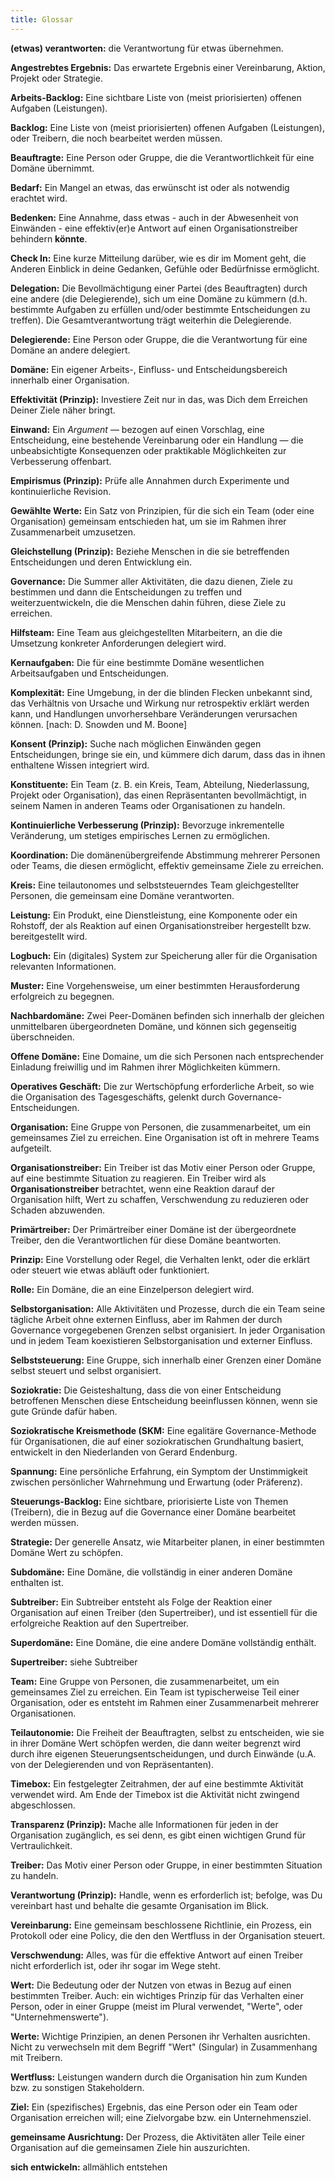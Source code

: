 ```yaml
---
title: Glossar 
---
```


**(etwas) verantworten:** die Verantwortung für etwas übernehmen.

**Angestrebtes Ergebnis:** Das erwartete Ergebnis einer Vereinbarung, Aktion, Projekt oder Strategie.

**Arbeits-Backlog:** Eine sichtbare Liste von (meist priorisierten) offenen Aufgaben (Leistungen).

**Backlog:** Eine Liste von (meist priorisierten) offenen Aufgaben (Leistungen), oder Treibern, die noch bearbeitet werden müssen.

**Beauftragte:** Eine Person oder Gruppe, die die Verantwortlichkeit für eine Domäne übernimmt.

**Bedarf:** Ein Mangel an etwas, das erwünscht ist oder als notwendig erachtet wird.

**Bedenken:** Eine Annahme, dass etwas - auch in der Abwesenheit von Einwänden - eine effektiv(er)e Antwort auf einen Organisationstreiber behindern **könnte**.

**Check In:** Eine kurze Mitteilung darüber, wie es dir im Moment geht, die Anderen Einblick in deine Gedanken, Gefühle oder Bedürfnisse ermöglicht.

**Delegation:** Die Bevollmächtigung einer Partei (des Beauftragten) durch eine andere (die Delegierende), sich um eine Domäne zu kümmern (d.h. bestimmte Aufgaben zu erfüllen und/oder bestimmte Entscheidungen zu treffen). Die Gesamtverantwortung trägt weiterhin die Delegierende.

**Delegierende:** Eine Person oder Gruppe, die die Verantwortung für eine Domäne an andere delegiert.

**Domäne:** Ein eigener Arbeits-, Einfluss-  und Entscheidungsbereich innerhalb einer Organisation.

**Effektivität (Prinzip):** Investiere Zeit nur in das, was Dich dem Erreichen Deiner Ziele näher bringt.

**Einwand:** Ein _Argument_ — bezogen auf einen Vorschlag, eine Entscheidung, eine bestehende Vereinbarung oder ein Handlung — die unbeabsichtigte Konsequenzen oder praktikable Möglichkeiten zur Verbesserung offenbart.

**Empirismus (Prinzip):** Prüfe alle Annahmen durch Experimente und kontinuierliche Revision.

**Gewählte Werte:** Ein Satz von Prinzipien, für die sich ein Team (oder eine Organisation) gemeinsam entschieden hat, um sie im Rahmen ihrer Zusammenarbeit umzusetzen.

**Gleichstellung (Prinzip):** Beziehe Menschen in die sie betreffenden Entscheidungen und deren Entwicklung ein.

**Governance:** Die Summer aller Aktivitäten, die dazu dienen, Ziele zu bestimmen und dann die Entscheidungen zu treffen und weiterzuentwickeln, die die Menschen dahin führen, diese Ziele zu erreichen.

**Hilfsteam:** Eine Team aus gleichgestellten Mitarbeitern, an die die Umsetzung konkreter Anforderungen delegiert wird.

**Kernaufgaben:** Die für eine bestimmte Domäne wesentlichen Arbeitsaufgaben und Entscheidungen.

**Komplexität:** Eine Umgebung, in der die blinden Flecken unbekannt sind, das Verhältnis von Ursache und Wirkung nur retrospektiv erklärt werden kann, und Handlungen unvorhersehbare Veränderungen verursachen können. [nach: D. Snowden und M. Boone]

**Konsent (Prinzip):** Suche nach möglichen Einwänden gegen Entscheidungen, bringe sie ein, und kümmere dich darum, dass das in ihnen enthaltene Wissen integriert wird.

**Konstituente:** Ein Team (z. B. ein Kreis, Team, Abteilung, Niederlassung, Projekt oder Organisation), das einen Repräsentanten bevollmächtigt, in seinem Namen in anderen Teams oder Organisationen zu handeln.

**Kontinuierliche Verbesserung (Prinzip):** Bevorzuge inkrementelle Veränderung, um stetiges empirisches Lernen zu ermöglichen.

**Koordination:** Die domänenübergreifende Abstimmung mehrerer Personen oder Teams, die diesen ermöglicht, effektiv gemeinsame Ziele zu erreichen.

**Kreis:** Eine teilautonomes und selbststeuerndes Team gleichgestellter Personen, die gemeinsam eine Domäne verantworten.

**Leistung:** Ein Produkt, eine Dienstleistung, eine Komponente oder ein Rohstoff, der als Reaktion auf einen Organisationstreiber hergestellt bzw. bereitgestellt wird.

**Logbuch:** Ein (digitales) System zur Speicherung aller für die Organisation relevanten Informationen.

**Muster:** Eine Vorgehensweise, um einer bestimmten Herausforderung erfolgreich zu begegnen.

**Nachbardomäne:** Zwei Peer-Domänen befinden sich innerhalb der gleichen unmittelbaren übergeordneten Domäne, und können sich gegenseitig überschneiden.

**Offene Domäne:** Eine Domaine, um die sich Personen nach entsprechender Einladung freiwillig und im Rahmen ihrer Möglichkeiten kümmern.

**Operatives Geschäft:** Die zur Wertschöpfung erforderliche Arbeit, so wie die Organisation des Tagesgeschäfts, gelenkt durch Governance-Entscheidungen.

**Organisation:** Eine Gruppe von Personen, die zusammenarbeitet, um ein gemeinsames Ziel zu erreichen. Eine Organisation ist oft in mehrere Teams aufgeteilt.

**Organisationstreiber:** Ein Treiber ist das Motiv einer Person oder Gruppe, auf eine bestimmte Situation zu reagieren. Ein Treiber wird als **Organisationstreiber** betrachtet, wenn eine Reaktion darauf der Organisation hilft, Wert zu schaffen, Verschwendung zu reduzieren oder Schaden abzuwenden.

**Primärtreiber:** Der Primärtreiber einer Domäne ist der übergeordnete Treiber, den die Verantwortlichen für diese Domäne beantworten.

**Prinzip:** Eine Vorstellung oder Regel, die Verhalten lenkt, oder die erklärt oder steuert wie etwas abläuft oder funktioniert.

**Rolle:** Ein Domäne, die an eine Einzelperson delegiert wird.

**Selbstorganisation:** Alle Aktivitäten und Prozesse, durch die ein Team seine tägliche Arbeit ohne externen Einfluss, aber im Rahmen der durch Governance vorgegebenen Grenzen selbst organisiert. In jeder Organisation und in jedem Team koexistieren Selbstorganisation und externer Einfluss.

**Selbststeuerung:** Eine Gruppe, sich innerhalb einer Grenzen einer Domäne selbst steuert und selbst organisiert.

**Soziokratie:** Die Geisteshaltung, dass die von einer Entscheidung betroffenen Menschen diese Entscheidung beeinflussen können, wenn sie gute Gründe dafür haben.

**Soziokratische Kreismethode (SKM:** Eine egalitäre Governance-Methode für Organisationen, die auf einer soziokratischen Grundhaltung basiert, entwickelt in den Niederlanden von Gerard Endenburg.

**Spannung:** Eine persönliche Erfahrung, ein Symptom der Unstimmigkeit zwischen persönlicher Wahrnehmung und Erwartung (oder Präferenz).

**Steuerungs-Backlog:** Eine sichtbare, priorisierte Liste von Themen (Treibern), die in Bezug auf die Governance einer Domäne bearbeitet werden müssen.

**Strategie:** Der generelle Ansatz, wie Mitarbeiter planen, in einer bestimmten Domäne Wert zu schöpfen.

**Subdomäne:** Eine Domäne, die vollständig in einer anderen Domäne enthalten ist.

**Subtreiber:** Ein Subtreiber entsteht als Folge der Reaktion einer Organisation auf einen Treiber (den Supertreiber), und ist essentiell für die erfolgreiche Reaktion auf den Supertreiber.

**Superdomäne:** Eine Domäne, die eine andere Domäne vollständig enthält.

**Supertreiber:** siehe Subtreiber

**Team:** Eine Gruppe von Personen, die zusammenarbeitet, um ein gemeinsames Ziel zu erreichen. Ein Team ist typischerweise Teil einer Organisation, oder es entsteht im Rahmen einer Zusammenarbeit mehrerer Organisationen.

**Teilautonomie:** Die Freiheit der Beauftragten, selbst zu entscheiden, wie sie in ihrer Domäne Wert schöpfen werden, die dann weiter begrenzt wird durch ihre eigenen Steuerungsentscheidungen, und durch Einwände (u.A. von der Delegierenden und von Repräsentanten).

**Timebox:** Ein festgelegter Zeitrahmen, der auf eine bestimmte Aktivität verwendet wird. Am Ende der Timebox ist die Aktivität nicht zwingend abgeschlossen.

**Transparenz (Prinzip):** Mache alle Informationen für jeden in der Organisation zugänglich, es sei denn, es gibt einen wichtigen Grund für Vertraulichkeit.

**Treiber:** Das Motiv einer Person oder Gruppe, in einer bestimmten Situation zu handeln.

**Verantwortung (Prinzip):** Handle, wenn es erforderlich ist; befolge, was Du vereinbart hast und behalte die gesamte Organisation im Blick.

**Vereinbarung:** Eine gemeinsam beschlossene Richtlinie, ein Prozess, ein Protokoll oder eine Policy, die den den Wertfluss in der Organisation steuert.

**Verschwendung:** Alles, was für die effektive Antwort auf einen Treiber nicht erforderlich ist, oder ihr sogar im Wege steht.

**Wert:** Die Bedeutung oder der Nutzen von etwas in Bezug auf einen bestimmten Treiber. Auch: ein wichtiges Prinzip für das Verhalten einer Person, oder in einer Gruppe (meist im Plural verwendet, "Werte", oder "Unternehmenswerte").

**Werte:** Wichtige Prinzipien, an denen Personen ihr Verhalten ausrichten. Nicht zu verwechseln mit dem Begriff "Wert" (Singular) in Zusammenhang mit Treibern.

**Wertfluss:** Leistungen wandern durch die Organisation hin zum Kunden bzw. zu sonstigen Stakeholdern.

**Ziel:** Ein (spezifisches) Ergebnis, das eine Person oder ein Team oder Organisation erreichen will; eine Zielvorgabe bzw. ein Unternehmensziel.

**gemeinsame Ausrichtung:** Der Prozess, die Aktivitäten aller Teile einer Organisation auf die gemeinsamen Ziele hin auszurichten.

**sich entwickeln:** allmählich entstehen

